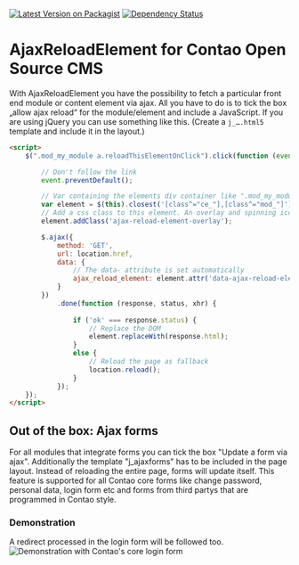 [![Latest Version on Packagist](http://img.shields.io/packagist/v/richardhj/contao-ajax_reload_element.svg)](https://packagist.org/packages/richardhj/contao-ajax_reload_element)
[![Dependency Status](https://www.versioneye.com/php/richardhj:contao-ajax_reload_element/badge.svg)](https://www.versioneye.com/php/richardhj:contao-ajax_reload_element)

# AjaxReloadElement for Contao Open Source CMS

With AjaxReloadElement you have the possibility to fetch a particular front end module or content element via ajax. All you have to do is to tick the box „allow ajax reload“ for the module/element and include a JavaScript.
If you are using jQuery you can use something like this. (Create a `j_….html5` template and include it in the layout.)
```html
<script>
	$(".mod_my_module a.reloadThisElementOnClick").click(function (event) {

		// Don't follow the link
		event.preventDefault();

		// Var containing the elements div container like ".mod_my_module"
		var element = $(this).closest('[class^="ce_"],[class^="mod_"]');
		// Add a css class to this element. An overlay and spinning icon can be set via css
		element.addClass('ajax-reload-element-overlay');

		$.ajax({
			method: 'GET',
			url: location.href,
			data: {
				// The data- attribute is set automatically
				ajax_reload_element: element.attr('data-ajax-reload-element')
			}
		})
			.done(function (response, status, xhr) {
				
				if ('ok' === response.status) {
					// Replace the DOM
					element.replaceWith(response.html);
				}
				else {
					// Reload the page as fallback
					location.reload();
				}
			});
	});
</script>
```

## Out of the box: Ajax forms
For all modules that integrate forms you can tick the box "Update a form via ajax". Additionally the template "j_ajaxforms" has to be included in the page layout. Instead of reloading the entire page, forms will update itself.
This feature is supported for all Contao core forms like change password, personal data, login form etc and forms from third partys that are programmed in Contao style.

### Demonstration
A redirect processed in the login form will be followed too.
![Demonstration with Contao's core login form](https://cloud.githubusercontent.com/assets/1284725/15799602/20d59fc8-2a62-11e6-8c22-2d1d971aeb20.gif)
